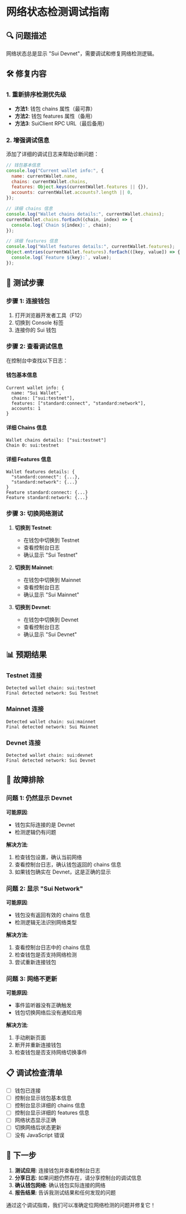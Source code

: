 # 网络状态检测调试指南

## 🔍 问题描述

网络状态总是显示 "Sui Devnet"，需要调试和修复网络检测逻辑。

## 🛠️ 修复内容

### 1. 重新排序检测优先级
- **方法1**: 钱包 chains 属性（最可靠）
- **方法2**: 钱包 features 属性（备用）
- **方法3**: SuiClient RPC URL（最后备用）

### 2. 增强调试信息
添加了详细的调试日志来帮助诊断问题：

```javascript
// 钱包基本信息
console.log("Current wallet info:", {
  name: currentWallet.name,
  chains: currentWallet.chains,
  features: Object.keys(currentWallet.features || {}),
  accounts: currentWallet.accounts?.length || 0,
});

// 详细 chains 信息
console.log("Wallet chains details:", currentWallet.chains);
currentWallet.chains.forEach((chain, index) => {
  console.log(`Chain ${index}:`, chain);
});

// 详细 features 信息
console.log("Wallet features details:", currentWallet.features);
Object.entries(currentWallet.features).forEach(([key, value]) => {
  console.log(`Feature ${key}:`, value);
});
```

## 🧪 测试步骤

### 步骤 1: 连接钱包
1. 打开浏览器开发者工具（F12）
2. 切换到 Console 标签
3. 连接你的 Sui 钱包

### 步骤 2: 查看调试信息
在控制台中查找以下日志：

#### 钱包基本信息
```
Current wallet info: {
  name: "Sui Wallet",
  chains: ["sui:testnet"],
  features: ["standard:connect", "standard:network"],
  accounts: 1
}
```

#### 详细 Chains 信息
```
Wallet chains details: ["sui:testnet"]
Chain 0: sui:testnet
```

#### 详细 Features 信息
```
Wallet features details: {
  "standard:connect": {...},
  "standard:network": {...}
}
Feature standard:connect: {...}
Feature standard:network: {...}
```

### 步骤 3: 切换网络测试
1. **切换到 Testnet**:
   - 在钱包中切换到 Testnet
   - 查看控制台日志
   - 确认显示 "Sui Testnet"

2. **切换到 Mainnet**:
   - 在钱包中切换到 Mainnet
   - 查看控制台日志
   - 确认显示 "Sui Mainnet"

3. **切换到 Devnet**:
   - 在钱包中切换到 Devnet
   - 查看控制台日志
   - 确认显示 "Sui Devnet"

## 📊 预期结果

### Testnet 连接
```
Detected wallet chain: sui:testnet
Final detected network: Sui Testnet
```

### Mainnet 连接
```
Detected wallet chain: sui:mainnet
Final detected network: Sui Mainnet
```

### Devnet 连接
```
Detected wallet chain: sui:devnet
Final detected network: Sui Devnet
```

## 🔧 故障排除

### 问题 1: 仍然显示 Devnet
**可能原因**: 
- 钱包实际连接的是 Devnet
- 检测逻辑仍有问题

**解决方法**:
1. 检查钱包设置，确认当前网络
2. 查看控制台日志，确认钱包返回的 chains 信息
3. 如果钱包确实在 Devnet，这是正确的显示

### 问题 2: 显示 "Sui Network"
**可能原因**:
- 钱包没有返回有效的 chains 信息
- 检测逻辑无法识别网络类型

**解决方法**:
1. 查看控制台日志中的 chains 信息
2. 检查钱包是否支持网络检测
3. 尝试重新连接钱包

### 问题 3: 网络不更新
**可能原因**:
- 事件监听器没有正确触发
- 钱包切换网络后没有通知应用

**解决方法**:
1. 手动刷新页面
2. 断开并重新连接钱包
3. 检查钱包是否支持网络切换事件

## 📋 调试检查清单

- [ ] 钱包已连接
- [ ] 控制台显示钱包基本信息
- [ ] 控制台显示详细的 chains 信息
- [ ] 控制台显示详细的 features 信息
- [ ] 网络状态显示正确
- [ ] 切换网络后状态更新
- [ ] 没有 JavaScript 错误

## 🎯 下一步

1. **测试应用**: 连接钱包并查看控制台日志
2. **分享日志**: 如果问题仍然存在，请分享控制台的调试信息
3. **确认钱包网络**: 确认钱包实际连接的网络
4. **报告结果**: 告诉我测试结果和任何发现的问题

通过这个调试指南，我们可以准确定位网络检测的问题并修复它！
